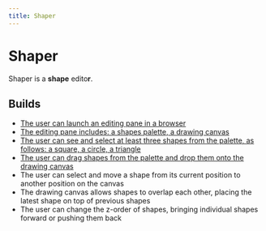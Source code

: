 ```yaml
---
title: Shaper
---
```


# Shaper

Shaper is a **shape** edito**r**.

## Builds

- [The user can launch an editing pane in a browser](builds/1)
- [The editing pane includes: a shapes palette, a drawing canvas](builds/2)
- [The user can see and select at least three shapes from the palette, as follows: a square, a circle, a triangle](builds/3)
- [The user can drag shapes from the palette and drop them onto the drawing canvas](builds/4)
- The user can select and move a shape from its current position to another position on the canvas
- The drawing canvas allows shapes to overlap each other, placing the latest shape on top of previous shapes
- The user can change the z-order of shapes, bringing individual shapes forward or pushing them back
